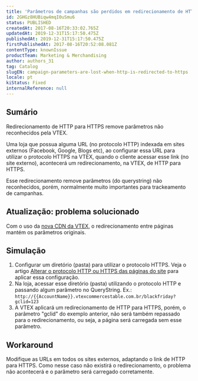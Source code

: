 ```yaml
---
title: 'Parâmetros de campanhas são perdidos em redirecionamento de HTTP para HTTPS'
id: 2GHGz8HUBiqw4mqI0uSmu6
status: PUBLISHED
createdAt: 2017-08-16T20:33:02.765Z
updatedAt: 2019-12-31T15:17:50.475Z
publishedAt: 2019-12-31T15:17:50.475Z
firstPublishedAt: 2017-08-16T20:52:08.081Z
contentType: knownIssue
productTeam: Marketing & Merchandising
author: authors_31
tag: Catalog
slugEN: campaign-parameters-are-lost-when-http-is-redirected-to-https
locale: pt
kiStatus: Fixed
internalReference: null
---
```


## Sumário

Redirecionamento de HTTP para HTTPS remove parâmetros não reconhecidos pela VTEX.

Uma loja que possua alguma URL (no protocolo HTTP) indexada em sites externos (Facebook, Google, Blogs etc), ao configurar essa URL para utilizar o protocolo HTTPS na VTEX, quando o cliente acessar esse link (no site externo), acontecerá um redirecionamento, na VTEX, de HTTP para HTTPS.

Esse redirecionamento remove parâmetros (do querystring) não reconhecidos, porém, normalmente muito importantes para trackeamento de campanhas.

## Atualização: problema solucionado

Com o uso da [nova CDN da VTEX](/pt/tutorial/ativar-nova-cdn-da-vtex), o redirecionamento entre páginas mantém os parâmetros originais.

## Simulação

1. Configurar um diretório (pasta) para utilizar o protocolo HTTPS. Veja o artigo [Alterar o protocolo HTTP ou HTTPS das páginas do site](/pt/faq/como-ter-o-protocolo-https-nas-paginas-da-minha-loja) para aplicar essa configuração.
2. Na loja, acessar esse diretório (pasta) utilizando o protocolo HTTP e passando algum parâmetro no QueryString. Ex.: `http://{{AccountName}}.vtexcommercestable.com.br/blackfriday?gclid=123`
3. A VTEX aplicará um redirecionamento de HTTP para HTTPS, porém, o parâmetro "gclid" do exemplo anterior, não será também repassado para o redirecionamento, ou seja, a página será carregada sem esse parâmetro.

## Workaround

Modifique as URLs em todos os sites externos, adaptando o link de HTTP para HTTPS. Como nesse caso não existirá o redirecionamento, o problema não acontecerá e o parâmetro será carregado corretamente.

